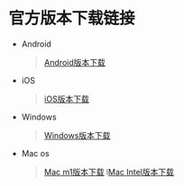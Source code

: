 # 官方版本下载链接
* Android
    > [Android版本下载](https://dl.js7.link/quickq/download/quickq.apk)
* iOS
    > [iOS版本下载](itms-services:///?action=download-manifest&url=https://dl.js7.link/quickq/download/quickq.plist)
* Windows
    > [Windows版本下载](https://dl.js7.link/quickq/download/win32-67-installer.exe)
* Mac os
     > [Mac m1版本下载](https://dl.js7.link/quickq/download/darwin-quickq-arm.dmg)
         l[Mac Intel版本下载](https://dl.js7.link/quickq/download/darwin-quickq.dmg)
